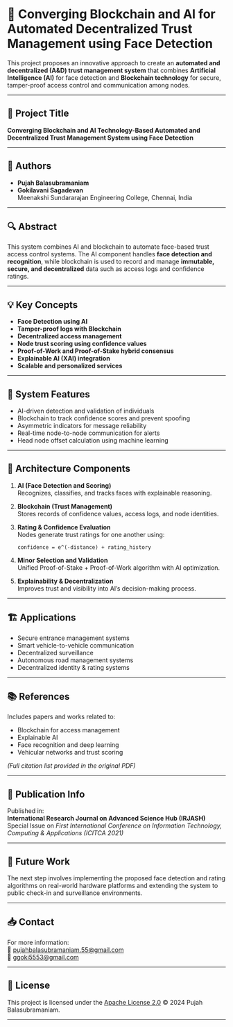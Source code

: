 
# 🤖 Converging Blockchain and AI for Automated Decentralized Trust Management using Face Detection

This project proposes an innovative approach to create an **automated and decentralized (A&D) trust management system** that combines **Artificial Intelligence (AI)** for face detection and **Blockchain technology** for secure, tamper-proof access control and communication among nodes.

---

## 📌 Project Title
**Converging Blockchain and AI Technology-Based Automated and Decentralized Trust Management System using Face Detection**

---

## 🧠 Authors
- **Pujah Balasubramaniam**  
- **Gokilavani Sagadevan**  
Meenakshi Sundararajan Engineering College, Chennai, India

---

## 🔍 Abstract
This system combines AI and blockchain to automate face-based trust access control systems. The AI component handles **face detection and recognition**, while blockchain is used to record and manage **immutable, secure, and decentralized** data such as access logs and confidence ratings.

---

## 💡 Key Concepts

- **Face Detection using AI**
- **Tamper-proof logs with Blockchain**
- **Decentralized access management**
- **Node trust scoring using confidence values**
- **Proof-of-Work and Proof-of-Stake hybrid consensus**
- **Explainable AI (XAI) integration**
- **Scalable and personalized services**

---

## 🧪 System Features

- AI-driven detection and validation of individuals
- Blockchain to track confidence scores and prevent spoofing
- Asymmetric indicators for message reliability
- Real-time node-to-node communication for alerts
- Head node offset calculation using machine learning

---

## 🧱 Architecture Components

1. **AI (Face Detection and Scoring)**  
   Recognizes, classifies, and tracks faces with explainable reasoning.

2. **Blockchain (Trust Management)**  
   Stores records of confidence values, access logs, and node identities.

3. **Rating & Confidence Evaluation**  
   Nodes generate trust ratings for one another using:
   ```
   confidence = e^(-distance) + rating_history
   ```

4. **Minor Selection and Validation**  
   Unified Proof-of-Stake + Proof-of-Work algorithm with AI optimization.

5. **Explainability & Decentralization**  
   Improves trust and visibility into AI’s decision-making process.

---

## 🏗 Applications

- Secure entrance management systems
- Smart vehicle-to-vehicle communication
- Decentralized surveillance
- Autonomous road management systems
- Decentralized identity & rating systems

---

## 📚 References
Includes papers and works related to:
- Blockchain for access management
- Explainable AI
- Face recognition and deep learning
- Vehicular networks and trust scoring

*(Full citation list provided in the original PDF)*

---

## 📎 Publication Info

Published in:  
**International Research Journal on Advanced Science Hub (IRJASH)**  
Special Issue on *First International Conference on Information Technology, Computing & Applications (ICITCA 2021)*

---

## 📝 Future Work

The next step involves implementing the proposed face detection and rating algorithms on real-world hardware platforms and extending the system to public check-in and surveillance environments.

---

## 📥 Contact

For more information:  
📧 pujahbalasubramaniam.55@gmail.com  
📧 ggoki5553@gmail.com

---

## 📄 License

This project is licensed under the [Apache License 2.0](LICENSE) © 2024 Pujah Balasubramaniam.

---

